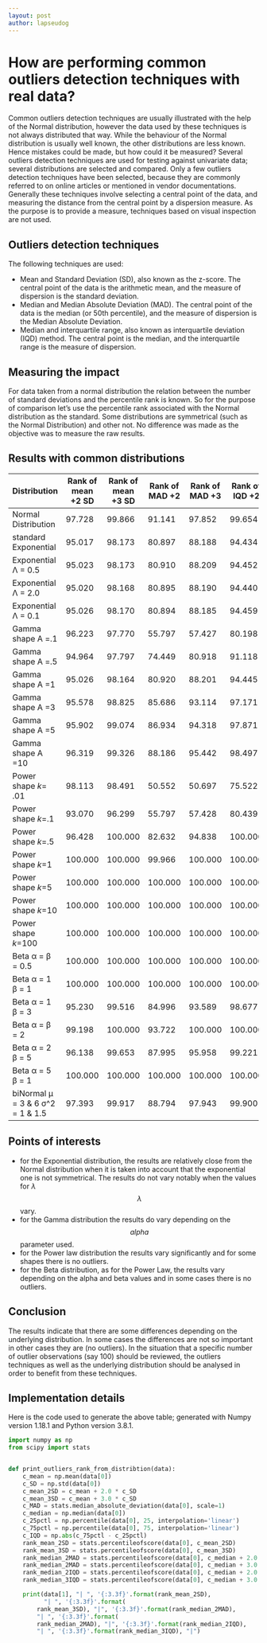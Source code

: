 ```yaml
---
layout: post
author: lapseudog
---
```


# How are performing common outliers detection techniques with real data?
Common outliers detection techniques are usually illustrated with the help of the Normal distribution, however the data used by these techniques is not always distributed that way. While the behaviour of the Normal distribution is usually well known, the other distributions are less known. Hence mistakes could be made, but how could it be measured? Several outliers detection techniques are used for testing against univariate data; several distributions are selected and compared. 
Only a few outliers detection techniques have been selected, because they are commonly referred to on online articles or mentioned in vendor documentations. Generally these techniques involve selecting a central point of the data, and measuring the distance from the central point by a dispersion measure. As the purpose is to provide a measure, techniques based on visual inspection are not used.
## Outliers detection techniques
The following techniques are used:
* Mean and Standard Deviation (SD), also known as the z-score. The central point of the data is the arithmetic mean, and the measure of dispersion is the standard deviation. 
* Median and Median Absolute Deviation (MAD). The central point of the data is the median (or 50th percentile), and the measure of dispersion is the Median Absolute Deviation.
* Median and interquartile range, also known as interquartile deviation (IQD) method. The central point is the median, and the interquartile range is the measure of dispersion.

## Measuring the impact
For data taken from a normal distribution the relation between the number of standard deviations and the percentile rank is known. So for the purpose of comparison let’s use the percentile rank associated with the Normal distribution as the standard. Some distributions are symmetrical (such as the Normal Distribution) and other not. No difference was made as the objective was to measure the raw results.


## Results with common distributions

|Distribution | Rank of mean +2 SD| Rank of mean +3 SD|Rank of MAD +2| Rank of MAD +3|Rank of IQD +2| Rank of IQD +3|
|--- |--- |--- |--- |--- |--- |--- |
Normal Distribution |  97.728 |  99.866 | 91.141 |  97.852 | 99.654 |  99.997 |
standard Exponential |  95.017 |  98.173 | 80.897 |  88.188 | 94.434 |  98.150 |
Exponential &Lambda; = 0.5 |  95.023 |  98.173 | 80.910 |  88.209 | 94.452 |  98.156 |
Exponential &Lambda; = 2.0 |  95.020 |  98.168 | 80.895 |  88.190 | 94.440 |  98.146 |
Exponential &Lambda; = 0.1 |  95.026 |  98.170 | 80.894 |  88.185 | 94.459 |  98.153 |
Gamma shape &Alpha; =.1 |  96.223 |  97.770 | 55.797 |  57.427 | 80.198 |  83.239 |
Gamma shape &Alpha; =.5 |  94.964 |  97.797 | 74.449 |  80.918 | 91.118 |  95.756 |
Gamma shape &Alpha; =1 |  95.026 |  98.164 | 80.920 |  88.201 | 94.445 |  98.141 |
Gamma shape &Alpha; =3 |  95.578 |  98.825 | 85.686 |  93.114 | 97.171 |  99.495 |
Gamma shape &Alpha; =5 |  95.902 |  99.074 | 86.934 |  94.318 | 97.871 |  99.719 |
Gamma shape &Alpha; =10 |  96.319 |  99.326 | 88.186 |  95.442 | 98.497 |  99.870 |
Power shape $k$= .01 |  98.113 |  98.491 | 50.552 |  50.697 | 75.522 |  75.832 |
Power shape $k$=.1 |  93.070 |  96.299 | 55.797 |  57.428 | 80.439 |  83.758 |
Power shape $k$=.5 |  96.428 |  100.000 | 82.632 |  94.838 | 100.000 |  100.000 |
Power shape $k$=1 |  100.000 |  100.000 | 99.966 |  100.000 | 100.000 |  100.000 |
Power shape $k$=5 |  100.000 |  100.000 | 100.000 |  100.000 | 100.000 |  100.000 |
Power shape $k$=10 |  100.000 |  100.000 | 100.000 |  100.000 | 100.000 |  100.000 |
Power shape $k$=100 |  100.000 |  100.000 | 100.000 |  100.000 | 100.000 |  100.000 |
Beta &alpha; = &beta; = 0.5 |  100.000 |  100.000 | 100.000 |  100.000 | 100.000 |  100.000 |
Beta &alpha; = 1 &beta; = 1 |  100.000 |  100.000 | 100.000 |  100.000 | 100.000 |  100.000 |
Beta &alpha; = 1 &beta; = 3 |  95.230 |  99.516 | 84.996 |  93.589 | 98.677 |  100.000 |
Beta &alpha; = &beta; = 2 |  99.198 |  100.000 | 93.722 |  100.000 | 100.000 |  100.000 |
Beta &alpha; = 2 &beta; = 5 |  96.138 |  99.653 | 87.995 |  95.958 | 99.221 |  100.000 |
Beta &alpha; = 5 &beta; = 1 |  100.000 |  100.000 | 100.000 |  100.000 | 100.000 |  100.000 |
biNormal &mu; = 3 & 6 &sigma;^2 = 1 & 1.5 |  97.393 |  99.917 | 88.794 |  97.943 | 99.900 |  100.000 |

## Points of interests
* for the Exponential distribution, the results are relatively close from the Normal distribution when it is taken into account that the exponential one is not symmetrical. The results do not vary notably when the values for $\lambda$ $$\lambda$$  vary.
* for the Gamma distribution the results do vary depending on the $$alpha$$ parameter used.
* for the Power law distribution the results vary significantly and for some shapes there is no outliers. 
* for the Beta distribution, as for the Power Law, the results vary depending on the alpha and beta values and in some cases there is no outliers.

## Conclusion
The results indicate that there are some differences depending on the underlying distribution. In some cases the differences are not so important in other cases they are (no outliers). In the situation that a specific number of outlier observations (say 100) should be reviewed, the outliers techniques as well as the underlying distribution should be analysed in order to benefit from these techniques. 

## Implementation details
Here is the code used to generate the above table; generated with Numpy version 1.18.1 and Python version 3.8.1.

```python
import numpy as np
from scipy import stats


def print_outliers_rank_from_distribtion(data):
    c_mean = np.mean(data[0])
    c_SD = np.std(data[0])
    c_mean_2SD = c_mean + 2.0 * c_SD
    c_mean_3SD = c_mean + 3.0 * c_SD
    c_MAD = stats.median_absolute_deviation(data[0], scale=1)
    c_median = np.median(data[0])
    c_25pctl = np.percentile(data[0], 25, interpolation='linear')
    c_75pctl = np.percentile(data[0], 75, interpolation='linear')
    c_IQD = np.abs(c_75pctl - c_25pctl)
    rank_mean_2SD = stats.percentileofscore(data[0], c_mean_2SD)
    rank_mean_3SD = stats.percentileofscore(data[0], c_mean_3SD)
    rank_median_2MAD = stats.percentileofscore(data[0], c_median + 2.0 * c_MAD)
    rank_median_2MAD = stats.percentileofscore(data[0], c_median + 3.0 * c_MAD)
    rank_median_2IQD = stats.percentileofscore(data[0], c_median + 2.0 * c_IQD)
    rank_median_3IQD = stats.percentileofscore(data[0], c_median + 3.0 * c_IQD)

    print(data[1], "| ", '{:3.3f}'.format(rank_mean_2SD),
          "| ", '{:3.3f}'.format(
        rank_mean_3SD), "|", '{:3.3f}'.format(rank_median_2MAD),
        "| ", '{:3.3f}'.format(
        rank_median_2MAD), "|", '{:3.3f}'.format(rank_median_2IQD),
        "| ", '{:3.3f}'.format(rank_median_3IQD), "|")
```




